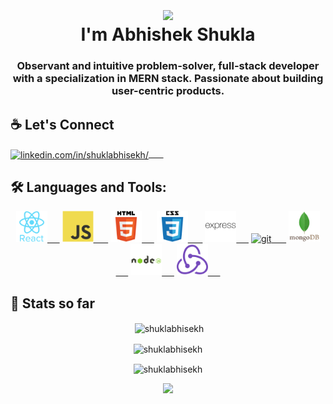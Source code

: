<h1 align="center"><img src="https://rishavanand.github.io/static/images/greetings.gif" align="center" style="width: 60%" />
</br>I'm Abhishek Shukla</h1>
<h3 align="center">Observant and intuitive problem-solver, full-stack developer with a specialization in MERN stack. Passionate about building user-centric products.</h3>

<!-- ## 🔗 Links
[![portfolio](https://img.shields.io/badge/my_portfolio-000?style=for-the-badge&logo=ko-fi&logoColor=white)]() -->
<h2 align="left">☕ Let's Connect</h2>
<p align="center">

<a href="https://www.linkedin.com/in/shuklabhisekh/" target="blank"><img align="center" src="https://raw.githubusercontent.com/rahuldkjain/github-profile-readme-generator/master/src/images/icons/Social/linked-in-alt.svg" alt="linkedin.com/in/shuklabhisekh/" height="50" width="50"/>&nbsp;&nbsp;&nbsp;&nbsp;&nbsp;&nbsp;</a>

  <!-- <a href="https://medium.com/@shuklabhisekh" target="blank"><img align="center" src="https://seeklogo.com/images/M/medium-logo-F0ACFCCD58-seeklogo.com.png" alt="medium.com/in/shuklabhisekh/" height="50" width="50"/>&nbsp;&nbsp;&nbsp;&nbsp;&nbsp;&nbsp;</a> -->

</p>

<h2 align="left">🛠 Languages and Tools:</h2>
<p align="center">
   <a href="https://reactjs.org/" target="_blank"> <img src="https://raw.githubusercontent.com/devicons/devicon/master/icons/react/react-original-wordmark.svg" alt="react" width="50" height="50"/>&nbsp;&nbsp;&nbsp;&nbsp;&nbsp;</a>
    <a href="https://developer.mozilla.org/en-US/docs/Web/JavaScript" target="_blank"> <img src="https://raw.githubusercontent.com/devicons/devicon/master/icons/javascript/javascript-original.svg" alt="javascript" width="50" height="50"/> &nbsp;&nbsp;&nbsp;&nbsp;&nbsp;</a> 
   <a href="https://www.w3.org/html/" target="_blank"> <img src="https://raw.githubusercontent.com/devicons/devicon/master/icons/html5/html5-original-wordmark.svg" alt="html5" width="50" height="50"/>&nbsp;&nbsp;&nbsp;&nbsp;&nbsp;</a>
  <a href="https://www.w3schools.com/css/" target="_blank"> <img src="https://raw.githubusercontent.com/devicons/devicon/master/icons/css3/css3-original-wordmark.svg" alt="css3" width="50" height="50"/> &nbsp;&nbsp;&nbsp;&nbsp;&nbsp;</a> 
  <a href="https://expressjs.com" target="_blank"> <img src="https://raw.githubusercontent.com/devicons/devicon/master/icons/express/express-original-wordmark.svg" alt="express" width="50" height="50"/>&nbsp;&nbsp;&nbsp;&nbsp;&nbsp;</a> 
  <a href="https://git-scm.com/" target="_blank"> <img src="https://www.vectorlogo.zone/logos/git-scm/git-scm-icon.svg" alt="git" width="50" height="50"/> &nbsp;&nbsp;&nbsp;&nbsp;&nbsp;</a> 
  <a href="https://www.mongodb.com/" target="_blank"> <img src="https://raw.githubusercontent.com/devicons/devicon/master/icons/mongodb/mongodb-original-wordmark.svg" alt="mongodb" width="50" height="50"/>&nbsp;&nbsp;&nbsp;&nbsp;&nbsp;</a> 
  <a href="https://nodejs.org" target="_blank"> <img src="https://raw.githubusercontent.com/devicons/devicon/master/icons/nodejs/nodejs-original-wordmark.svg" alt="nodejs" width="50" height="50"/>&nbsp;&nbsp;&nbsp;&nbsp;&nbsp;</a> 
  <a href="https://redux.js.org" target="_blank"> <img src="https://raw.githubusercontent.com/devicons/devicon/master/icons/redux/redux-original.svg" alt="redux" width="50" height="50"/>&nbsp;&nbsp;&nbsp;&nbsp;&nbsp;</a> </p>
<h2 align="left">👷 Stats so far</h2>
<p align="center">&nbsp;<img align="center" src="https://github-readme-stats.vercel.app/api?username=shuklabhisekh&show_icons=true&locale=en" alt="shuklabhisekh" /></p>
<p align="center"><img align="center" src="https://github-readme-streak-stats.herokuapp.com/?user=shuklabhisekh&" alt="shuklabhisekh" /></p>
<p align="center"><img align="center" src="https://github-readme-stats.vercel.app/api/top-langs?username=shuklabhisekh&show_icons=true&locale=en&layout=compact" alt="shuklabhisekh" /></p>

<p align="center">
  <img  src="https://raw.githubusercontent.com/Trilokia/Trilokia/379277808c61ef204768a61bbc5d25bc7798ccf1/bottom_header.svg">
  </p>
